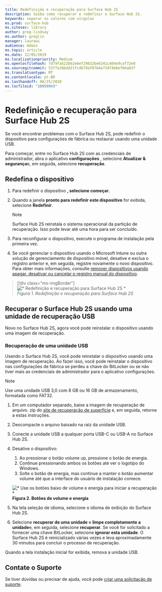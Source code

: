 ```yaml
---
title: Redefinição e recuperação para Surface Hub 2S
description: Saiba como recuperar e redefinir o Surface Hub 2S.
keywords: separar os valores com vírgulas
ms.prod: surface-hub
ms.sitesec: library
author: greg-lindsay
ms.author: greglin
manager: laurawi
audience: Admin
ms.topic: article
ms.date: 12/05/2019
ms.localizationpriority: Medium
ms.openlocfilehash: 7d79fab22b62e6ef29832be6241c484e9caf72e0
ms.sourcegitcommit: 537fa38bdd21fcd679af0764e734f4b8efb6a03f
ms.translationtype: MT
ms.contentlocale: pt-BR
ms.lasthandoff: 08/25/2020
ms.locfileid: "10959943"
---
```

# Redefinição e recuperação para Surface Hub 2S

Se você encontrar problemas com o Surface Hub 2S, pode redefinir o dispositivo para configurações de fábrica ou restaurar usando uma unidade USB.

Para começar, entre no Surface Hub 2S com as credenciais de administrador, abra o aplicativo **configurações** , selecione **Atualizar & segurança**e, em seguida, selecione **recuperação**.

## Redefina o dispositivo

1. Para redefinir o dispositivo **, selecione começar**.

2. Quando a janela **pronto para redefinir este dispositivo** for exibida, selecione **Redefinir**. 
  
   > [!NOTE]
   > Surface Hub 2S reinstala o sistema operacional da partição de recuperação. Isso pode levar até uma hora para ser concluído.
  
3. Para reconfigurar o dispositivo, execute o programa de instalação pela primeira vez.

4. Se você gerenciar o dispositivo usando o Microsoft Intune ou outra solução de gerenciamento de dispositivo móvel, desative e exclua o registro anterior e, em seguida, registre novamente o novo dispositivo. Para obter mais informações, consulte [remover dispositivos usando apagar, desativar ou cancelar o registro manual do dispositivo](https://docs.microsoft.com/intune/devices-wipe).

> [!div class="mx-imgBorder"]
> ![* Redefinição e recuperação para Surface Hub 2S *](images/sh2-reset.png)
<br/>*Figura 1. Redefinição e recuperação para Surface Hub 2S* 

## Recuperar o Surface Hub 2S usando uma unidade de recuperação USB

Novo no Surface Hub 2S, agora você pode reinstalar o dispositivo usando uma imagem de recuperação.

### Recuperação de uma unidade USB

Usando o Surface Hub 2S, você pode reinstalar o dispositivo usando uma imagem de recuperação. Ao fazer isso, você pode reinstalar o dispositivo nas configurações de fábrica se perdeu a chave do BitLocker ou se não tiver mais as credenciais de administrador para o aplicativo configurações.

>[!NOTE]
>Use uma unidade USB 3,0 com 8 GB ou 16 GB de armazenamento, formatada como FAT32.

1. Em um computador separado, baixe a imagem de recuperação de arquivo. zip do [site de recuperação de superfície](https://support.microsoft.com/surfacerecoveryimage?devicetype=surfacehub2s) e, em seguida, retorne a estas instruções. 

1. Descompacte o arquivo baixado na raiz da unidade USB.  

1. Conecte a unidade USB a qualquer porta USB-C ou USB-A no Surface Hub 2S.

1. Desative o dispositivo:

   1. Ao pressionar o botão volume up, pressione o botão de energia.
   1. Continue pressionando ambos os botões até ver o logotipo do Windows.
   1. Solte o botão de energia, mas continue a manter o botão aumentar volume até que a interface do usuário de instalação comece.

   ![* Use os botões baixo de volume e energia para iniciar a recuperação *](images/sh2-keypad.png) <br>
   **Figura 2. Botões de volume e energia**

1. Na tela seleção de idioma, selecione o idioma de exibição do Surface Hub 2S.

1. Selecione **recuperar de uma unidade** e **limpe completamente a unidade**e, em seguida, selecione **recuperar**. Se você for solicitado a fornecer uma chave BitLocker, selecione **ignorar esta unidade**. O Surface Hub 2S é reinicializado várias vezes e leva aproximadamente 30 minutos para concluir o processo de recuperação.

Quando a tela instalação inicial for exibida, remova a unidade USB.

## Contate o Suporte

Se tiver dúvidas ou precisar de ajuda, você pode [criar uma solicitação de suporte](https://support.microsoft.com/supportforbusiness/productselection).
